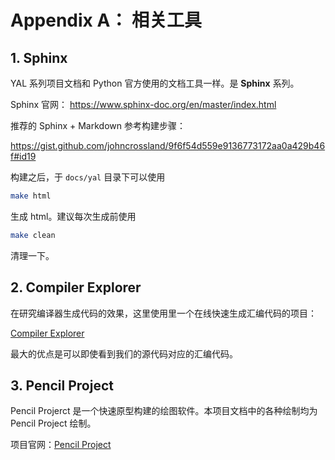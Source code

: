 # Appendix A： 相关工具

## 1. Sphinx

YAL 系列项目文档和 Python 官方使用的文档工具一样。是 **Sphinx** 系列。

Sphinx 官网： https://www.sphinx-doc.org/en/master/index.html

推荐的 Sphinx + Markdown 参考构建步骤：

https://gist.github.com/johncrossland/9f6f54d559e9136773172aa0a429b46f#id19

构建之后，于 `docs/yal` 目录下可以使用

``` bash
make html
```

生成 html。建议每次生成前使用

``` bash
make clean
```

清理一下。

## 2. Compiler Explorer

在研究编译器生成代码的效果，这里使用里一个在线快速生成汇编代码的项目：

[Compiler Explorer](https://gcc.godbolt.org/)

最大的优点是可以即使看到我们的源代码对应的汇编代码。

## 3. Pencil Project

Pencil Projerct 是一个快速原型构建的绘图软件。本项目文档中的各种绘制均为 Pencil Project 绘制。

项目官网：[Pencil Project](https://pencil.evolus.vn/)

 